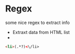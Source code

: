 Regex 
=====

some nice regex to extract info


- Extraxt data from HTML list <li></li>
```html
<li>(.*?)<\/li>
```
